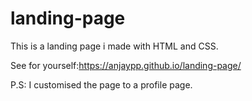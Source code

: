 # landing-page

This is a landing page i made with HTML and CSS.

See for yourself:https://anjaypp.github.io/landing-page/

P.S: I customised the page to a profile page.
